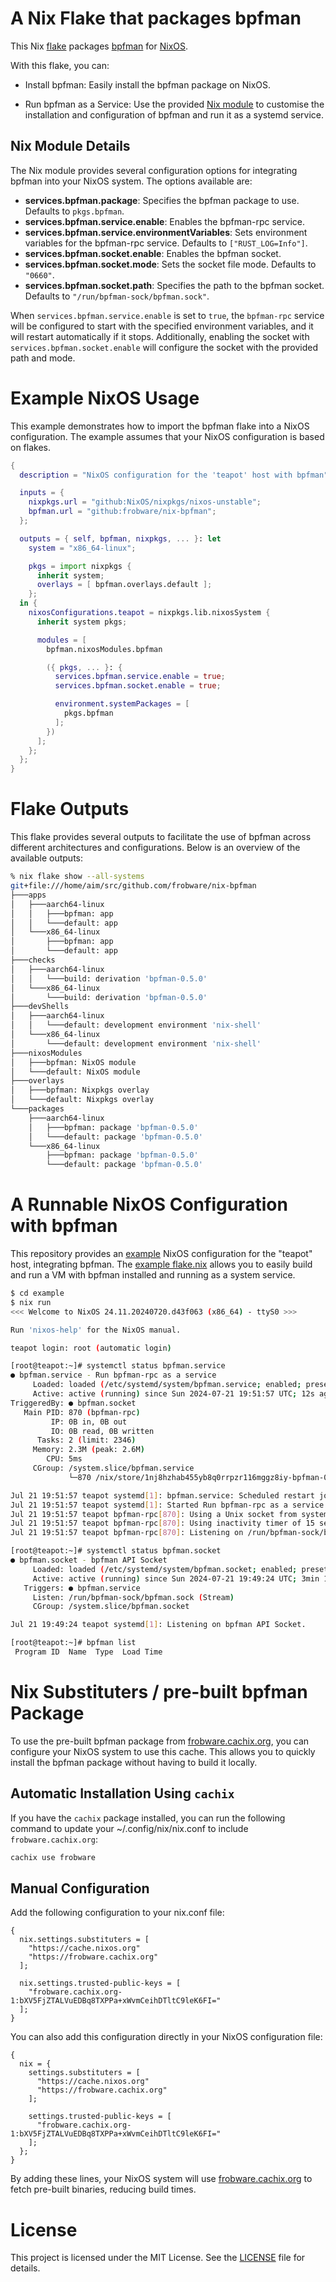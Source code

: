 # A Nix Flake that packages bpfman

This Nix [flake](https://nixos.wiki/wiki/Flakes) packages
[bpfman](https://bpfman.io) for [NixOS](https://nixos.org).

With this flake, you can:

- Install bpfman: Easily install the bpfman package on NixOS.

- Run bpfman as a Service: Use the provided [Nix
  module](https://nixos.wiki/wiki/NixOS_modules) to customise the
  installation and configuration of bpfman and run it as a systemd
  service.

## Nix Module Details

The Nix module provides several configuration options for integrating
bpfman into your NixOS system. The options available are:

- **services.bpfman.package**: Specifies the bpfman package to use. Defaults to `pkgs.bpfman`.
- **services.bpfman.service.enable**: Enables the bpfman-rpc service.
- **services.bpfman.service.environmentVariables**: Sets environment variables for the bpfman-rpc service. Defaults to `["RUST_LOG=Info"]`.
- **services.bpfman.socket.enable**: Enables the bpfman socket.
- **services.bpfman.socket.mode**: Sets the socket file mode. Defaults to `"0660"`.
- **services.bpfman.socket.path**: Specifies the path to the bpfman socket. Defaults to `"/run/bpfman-sock/bpfman.sock"`.

When `services.bpfman.service.enable` is set to `true`, the
`bpfman-rpc` service will be configured to start with the specified
environment variables, and it will restart automatically if it stops.
Additionally, enabling the socket with `services.bpfman.socket.enable`
will configure the socket with the provided path and mode.

# Example NixOS Usage

This example demonstrates how to import the bpfman flake into a NixOS
configuration. The example assumes that your NixOS configuration is
based on flakes.

```nix
{
  description = "NixOS configuration for the 'teapot' host with bpfman";

  inputs = {
    nixpkgs.url = "github:NixOS/nixpkgs/nixos-unstable";
    bpfman.url = "github:frobware/nix-bpfman";
  };

  outputs = { self, bpfman, nixpkgs, ... }: let
    system = "x86_64-linux";

    pkgs = import nixpkgs {
      inherit system;
      overlays = [ bpfman.overlays.default ];
    };
  in {
    nixosConfigurations.teapot = nixpkgs.lib.nixosSystem {
      inherit system pkgs;

      modules = [
        bpfman.nixosModules.bpfman

        ({ pkgs, ... }: {
          services.bpfman.service.enable = true;
          services.bpfman.socket.enable = true;

          environment.systemPackages = [
            pkgs.bpfman
          ];
        })
      ];
    };
  };
}
```

# Flake Outputs

This flake provides several outputs to facilitate the use of bpfman
across different architectures and configurations. Below is an
overview of the available outputs:

```sh
% nix flake show --all-systems
git+file:///home/aim/src/github.com/frobware/nix-bpfman
├───apps
│   ├───aarch64-linux
│   │   ├───bpfman: app
│   │   └───default: app
│   └───x86_64-linux
│       ├───bpfman: app
│       └───default: app
├───checks
│   ├───aarch64-linux
│   │   └───build: derivation 'bpfman-0.5.0'
│   └───x86_64-linux
│       └───build: derivation 'bpfman-0.5.0'
├───devShells
│   ├───aarch64-linux
│   │   └───default: development environment 'nix-shell'
│   └───x86_64-linux
│       └───default: development environment 'nix-shell'
├───nixosModules
│   ├───bpfman: NixOS module
│   └───default: NixOS module
├───overlays
│   ├───bpfman: Nixpkgs overlay
│   └───default: Nixpkgs overlay
└───packages
    ├───aarch64-linux
    │   ├───bpfman: package 'bpfman-0.5.0'
    │   └───default: package 'bpfman-0.5.0'
    └───x86_64-linux
        ├───bpfman: package 'bpfman-0.5.0'
        └───default: package 'bpfman-0.5.0'
```

# A Runnable NixOS Configuration with bpfman

This repository provides an [example](example/README.md) NixOS
configuration for the "teapot" host, integrating bpfman. The [example
flake.nix](example/flake.nix) allows you to easily build and run a VM
with bpfman installed and running as a system service.

```sh
$ cd example
$ nix run
<<< Welcome to NixOS 24.11.20240720.d43f063 (x86_64) - ttyS0 >>>

Run 'nixos-help' for the NixOS manual.

teapot login: root (automatic login)

[root@teapot:~]# systemctl status bpfman.service
● bpfman.service - Run bpfman-rpc as a service
     Loaded: loaded (/etc/systemd/system/bpfman.service; enabled; preset: enabled)
     Active: active (running) since Sun 2024-07-21 19:51:57 UTC; 12s ago
TriggeredBy: ● bpfman.socket
   Main PID: 870 (bpfman-rpc)
         IP: 0B in, 0B out
         IO: 0B read, 0B written
      Tasks: 2 (limit: 2346)
     Memory: 2.3M (peak: 2.6M)
        CPU: 5ms
     CGroup: /system.slice/bpfman.service
             └─870 /nix/store/1nj8hzhab455yb8q0rrpzr116mggz8iy-bpfman-0.5.0/bin/bpfman-rpc

Jul 21 19:51:57 teapot systemd[1]: bpfman.service: Scheduled restart job, restart counter is at 10.
Jul 21 19:51:57 teapot systemd[1]: Started Run bpfman-rpc as a service.
Jul 21 19:51:57 teapot bpfman-rpc[870]: Using a Unix socket from systemd
Jul 21 19:51:57 teapot bpfman-rpc[870]: Using inactivity timer of 15 seconds
Jul 21 19:51:57 teapot bpfman-rpc[870]: Listening on /run/bpfman-sock/bpfman.sock

[root@teapot:~]# systemctl status bpfman.socket
● bpfman.socket - bpfman API Socket
     Loaded: loaded (/etc/systemd/system/bpfman.socket; enabled; preset: enabled)
     Active: active (running) since Sun 2024-07-21 19:49:24 UTC; 3min 13s ago
   Triggers: ● bpfman.service
     Listen: /run/bpfman-sock/bpfman.sock (Stream)
     CGroup: /system.slice/bpfman.socket

Jul 21 19:49:24 teapot systemd[1]: Listening on bpfman API Socket.

[root@teapot:~]# bpfman list
 Program ID  Name  Type  Load Time
```

# Nix Substituters / pre-built bpfman Package

To use the pre-built bpfman package from
[frobware.cachix.org](https://frobware.cachix.org), you can configure
your NixOS system to use this cache. This allows you to quickly
install the bpfman package without having to build it locally.

## Automatic Installation Using `cachix`

If you have the `cachix` package installed, you can run the following
command to update your ~/.config/nix/nix.conf to include
`frobware.cachix.org`:

```sh
cachix use frobware
```

## Manual Configuration

Add the following configuration to your nix.conf file:

```
{
  nix.settings.substituters = [
    "https://cache.nixos.org"
    "https://frobware.cachix.org"
  ];

  nix.settings.trusted-public-keys = [
    "frobware.cachix.org-1:bXV5FjZTALVuEDBq8TXPPa+xWvmCeihDTltC9leK6FI="
  ];
}
```

You can also add this configuration directly in your NixOS
configuration file:

```
{
  nix = {
    settings.substituters = [
      "https://cache.nixos.org"
      "https://frobware.cachix.org"
    ];

    settings.trusted-public-keys = [
      "frobware.cachix.org-1:bXV5FjZTALVuEDBq8TXPPa+xWvmCeihDTltC9leK6FI="
    ];
  };
}
```

By adding these lines, your NixOS system will use
[frobware.cachix.org](https://frobware.cachix.org) to fetch pre-built
binaries, reducing build times.

# License

This project is licensed under the MIT License. See the
[LICENSE](LICENSE) file for details.
